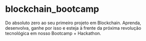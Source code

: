 # blockchain_bootcamp
Do absoluto zero ao seu primeiro projeto em Blockchain. Aprenda, desenvolva, ganhe por isso e esteja à frente da próxima revolução tecnológica em nosso Bootcamp + Hackathon. 
